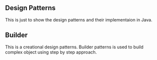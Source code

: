 ## Design Patterns
This is just to show the design patterns and their implementaion in Java.

Builder
------------------------------
This is a creational design patterns. Builder patterns is used to build complex object using step by step approach. 
